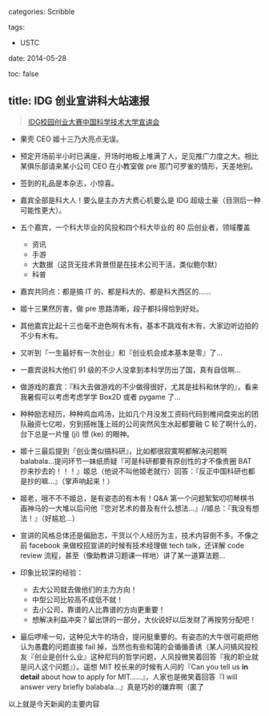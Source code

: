 categories: Scribble

tags:

- USTC

date: 2014-05-28

toc: false

title: IDG 创业宣讲科大站速报
---

> [IDG校园创业大赛中国科学技术大学宣讲会](http://segmentfault.com/e/idgenius-zhongkeda)

<!--more-->

* 果壳 CEO 姬十三乃大亮点无误。
* 预定开场前半小时已满座，开场时地板上堆满了人，足见推广力度之大。相比某俱乐部请来某小公司 CEO 在小教室做 pre 那门可罗雀的情形，天差地别。
* 签到的礼品是本杂志，小惊喜。
* 嘉宾全部是科大人！要么是主办方大费心机要么是 IDG 超级土豪（目测后一种可能性更大）。
* 五个嘉宾，一个科大毕业的风投和四个科大毕业的 80 后创业者，领域覆盖
	* 资讯
	* 手游
	* 大数据（这货无技术背景但是在技术公司干活，类似鲍尔默）
	* 科普
* 嘉宾共同点：都是搞 IT 的、都是科大的、都是科大西区的……
* 姬十三果然厉害，做 pre 思路清晰，段子都抖得恰到好处。
* 其他嘉宾比起十三也毫不逊色啊有木有，基本不跳戏有木有，大家边听边拍的不少有木有。
* 又听到『一生最好有一次创业』和『创业机会成本基本是零』了…
* 一嘉宾说科大他们 91 级的不少人没拿到本科学历出了国，真有自信啊…
* 做游戏的嘉宾：『科大去做游戏的不少做得很好，尤其是挂科和休学的』，看来我暑假可以考虑考虑学学 Box2D 或者 pygame 了…
* 种种励志经历，种种鸡血鸡汤，比如几个月没发工资码代码到椎间盘突出的团队融资七亿啦，穷到搭帐篷上班的公司突然风生水起都要融 C 轮了啊什么的，台下总是一片憧 (ji) 憬 (ke) 的眼神。
* 姬十三最后提到『创业类似搞科研』，比如都很寂寞啊都解决问题啊 balabala…提问环节一妹纸质疑『可是科研都要有原创性的才不像贵圈 BAT 抄来抄去的！！！』姬总（他说不叫他姬老就行）回答：『反正中国科研也都是抄的嘛…』（掌声响起来！）
* 姬老，哦不不不姬总，是有姿态的有木有！Q&A 第一个问题絮絮叨叨琴棋书画神马的一大堆以后问他『您对艺术的普及有什么想法…』//姬总：『我没有想法！』（好尴尬…）
* 宣讲的风格总体还是偏励志，干货以个人经历为主，技术内容倒不多。不像之前 facebook 来做校招宣讲的时候有技术经理做 tech talk，还详解 code review 流程，甚至（像助教讲习题课一样地）讲了某一道算法题…
* 印象比较深的经验：
	* 去大公司就去做他们的主力方向！
	* 中型公司比较高不成低不就！
	* 去小公司，靠谱的人比靠谱的方向更重要！
	* 想解决利益冲突？留出饼的一部分，大伙说好以后发财了再按劳分配吧！

* 最后啰嗦一句，这种见大牛的场合，提问挺重要的。有姿态的大牛很可能把他认为愚蠢的问题直接 fail 掉，当然也有些和蔼的会循循善诱（某人问搞风投校友『创业是创什么业』这种尼玛的哲学问题，人风投微笑着回答『我的职业就是问人这个问题』）。遥想 MIT 校长来的时候有人问的『Can you tell us **in detail** about how to apply for MIT……』，人家也是微笑着回答『I will answer very briefly balabala…』真是巧妙的嫌弃啊（匿了

以上就是今天新闻的主要内容